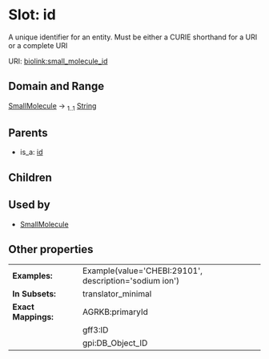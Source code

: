 
# Slot: id


A unique identifier for an entity. Must be either a CURIE shorthand for a URI or a complete URI

URI: [biolink:small_molecule_id](https://w3id.org/biolink/small_molecule_id)


## Domain and Range

[SmallMolecule](SmallMolecule.md) &#8594;  <sub>1..1</sub> [String](types/String.md)

## Parents

 *  is_a: [id](id.md)

## Children


## Used by

 * [SmallMolecule](SmallMolecule.md)

## Other properties

|  |  |  |
| --- | --- | --- |
| **Examples:** | | Example(value='CHEBI:29101', description='sodium ion') |
| **In Subsets:** | | translator_minimal |
| **Exact Mappings:** | | AGRKB:primaryId |
|  | | gff3:ID |
|  | | gpi:DB_Object_ID |

